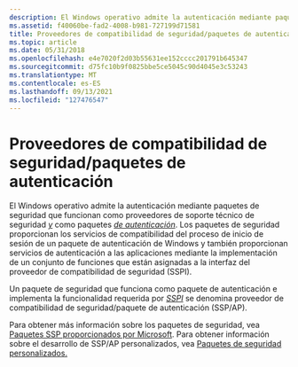```yaml
---
description: El Windows operativo admite la autenticación mediante paquetes de seguridad que funcionan como proveedores de soporte técnico de seguridad y como paquetes de autenticación.
ms.assetid: f40060be-fad2-4008-b981-727199d71581
title: Proveedores de compatibilidad de seguridad/paquetes de autenticación
ms.topic: article
ms.date: 05/31/2018
ms.openlocfilehash: e4e7020f2d03b55631ee152cccc201791b645347
ms.sourcegitcommit: d75fc10b9f0825bbe5ce5045c90d4045e3c53243
ms.translationtype: MT
ms.contentlocale: es-ES
ms.lasthandoff: 09/13/2021
ms.locfileid: "127476547"
---
```

# <a name="security-support-providerauthentication-packages"></a>Proveedores de compatibilidad de seguridad/paquetes de autenticación

El Windows operativo admite la [](../secgloss/s-gly.md) autenticación mediante paquetes de seguridad que funcionan como proveedores de soporte técnico de seguridad [*y*](../secgloss/s-gly.md) como paquetes [*de autenticación*](../secgloss/a-gly.md). Los paquetes de seguridad proporcionan los servicios de compatibilidad del proceso de inicio de sesión de un paquete [](sspi.md) de autenticación de Windows y también proporcionan servicios de autenticación a las aplicaciones mediante la implementación de un conjunto de funciones que están asignadas a la interfaz del proveedor de compatibilidad de seguridad (SSPI).

Un paquete de seguridad que funciona como paquete de autenticación e implementa la funcionalidad requerida por [*SSPI*](../secgloss/s-gly.md) se denomina proveedor de compatibilidad de seguridad/paquete de autenticación (SSP/AP).

Para obtener más información sobre los paquetes de seguridad, vea [Paquetes SSP proporcionados por Microsoft](ssp-packages-provided-by-microsoft.md). Para obtener información sobre el desarrollo de SSP/AP personalizados, vea [Paquetes de seguridad personalizados.](custom-security-packages.md)

 

 
